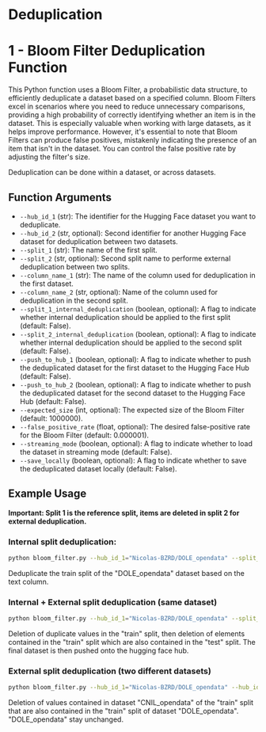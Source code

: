 # Deduplication

# 1 - Bloom Filter Deduplication Function

This Python function uses a Bloom Filter, a probabilistic data structure, to efficiently deduplicate a dataset based on a specified column. Bloom Filters excel in scenarios where you need to reduce unnecessary comparisons, providing a high probability of correctly identifying whether an item is in the dataset. This is especially valuable when working with large datasets, as it helps improve performance. However, it's essential to note that Bloom Filters can produce false positives, mistakenly indicating the presence of an item that isn't in the dataset. You can control the false positive rate by adjusting the filter's size.

Deduplication can be done within a dataset, or across datasets.

## Function Arguments

- `--hub_id_1` (str): The identifier for the Hugging Face dataset you want to deduplicate. 
- `--hub_id_2` (str, optional): Second identifier for another Hugging Face dataset for deduplication between two datasets.
- `--split_1` (str): The name of the first split.
- `--split_2` (str, optional): Second split name to performe external deduplication between two splits.
- `--column_name_1` (str): The name of the column used for deduplication in the first dataset.
- `--column_name_2` (str, optional): Name of the column used for deduplication in the second split.
- `--split_1_internal_deduplication` (boolean, optional): A flag to indicate whether internal deduplication should be applied to the first split (default: False).
- `--split_2_internal_deduplication` (boolean, optional): A flag to indicate whether internal deduplication should be applied to the second split (default: False).
- `--push_to_hub_1` (boolean, optional): A flag to indicate whether to push the deduplicated dataset for the first dataset to the Hugging Face Hub (default: False).
- `--push_to_hub_2` (boolean, optional): A flag to indicate whether to push the deduplicated dataset for the second dataset to the Hugging Face Hub (default: False).
- `--expected_size` (int, optional): The expected size of the Bloom Filter (default: 1000000).
- `--false_positive_rate` (float, optional): The desired false-positive rate for the Bloom Filter (default: 0.000001).
- `--streaming_mode` (boolean, optional): A flag to indicate whether to load the dataset in streaming mode (default: False).
- `--save_locally` (boolean, optional): A flag to indicate whether to save the deduplicated dataset locally (default: False).

## Example Usage
<b>Important:  Split 1 is the reference split, items are deleted in split 2 for external deduplication.</b>

### Internal split deduplication:
```bash
python bloom_filter.py --hub_id_1="Nicolas-BZRD/DOLE_opendata" --split_1="test" --column_name_1="text" --split_1_internal_deduplication      
```
Deduplicate the train split of the "DOLE_opendata" dataset based on the text column.

### Internal + External split deduplication (same dataset)
```bash
python bloom_filter.py --hub_id_1="Nicolas-BZRD/DOLE_opendata" --split_1="test" --split_2="train" --split_2_internal_deduplication --push_to_hub_1
```
Deletion of duplicate values in the "train" split, then deletion of elements contained in the "train" split which are also contained in the "test" split. The final dataset is then pushed onto the hugging face hub.

### External split deduplication (two different datasets)
```bash
python bloom_filter.py --hub_id_1="Nicolas-BZRD/DOLE_opendata" --hub_id_2="Nicolas-BZRD/CNIL_opendata"  --split_1="train" --split_2="train" 
```
Deletion of values contained in dataset "CNIL_opendata" of the "train" split that are also contained in the "train" split of dataset "DOLE_opendata". "DOLE_opendata" stay unchanged.
